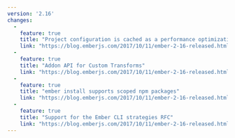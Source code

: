 ```yaml
---
version: '2.16'
changes:
  - 
    feature: true
    title: "Project configuration is cached as a performance optimization"
    link: "https://blog.emberjs.com/2017/10/11/ember-2-16-released.html"
  - 
    feature: true
    title: "Addon API for Custom Transforms"
    link: "https://blog.emberjs.com/2017/10/11/ember-2-16-released.html"
  - 
    feature: true
    title: "ember install supports scoped npm packages"
    link: "https://blog.emberjs.com/2017/10/11/ember-2-16-released.html"
  - 
    feature: true
    title: "Support for the Ember CLI strategies RFC"
    link: "https://blog.emberjs.com/2017/10/11/ember-2-16-released.html"
---
```

